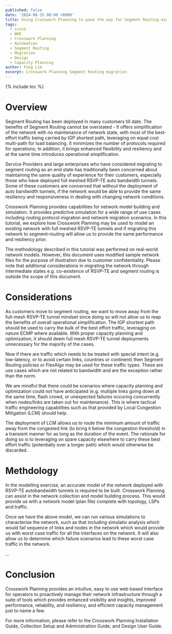 ```yaml
---
published: false
date: '2024-08-15 00:00 +0800'
title: Using Crosswork Planning to pave the way for Segment Routing migration
tags:
  - cisco
  - WAE
  - Crosswork Planning
  - Automation
  - Segment Routing
  - Migration
  - Design
  - Capacity Planning
author: Fung Lim
excerpt: Crosswork Planning Segment Routing migration
---
```

{% include toc %}

# Overview

Segment Routing has been deployed in many customers till date. The benefits of Segment Routing cannot be overstated - It offers simplification of the network with no maintenance of network state, with most of the best-effort traffic being carried by IGP shortest path, leveraging on equal cost multi-path for load balancing. It minimizes the number of protocols required for operations; In addition, it brings enhanced flexibility and resiliency and at the same time introduces operational simplification.

Service Providers and large enterprises who have considered migrating to segment routing as an end state has traditionally been concerned about maintaining the same quality of experience for their customers, especially those who have deployed full meshed RSVP-TE auto bandwidth tunnels. Some of these customers are concerned that without the deployment of auto bandwidth tunnels, if the network would be able to provide the same resiliency and responsiveness in dealing with changing network conditions. 

Crosswork Planning provides capabilities for network model building and simulation. It provides predictive simulation for a wide range of use cases including routing protocol migration and network migration scenarios. In this tutorial, we explore how Crosswork Planning may be used to model an existing network with full meshed RSVP-TE tunnels and if migrating this network to segment-routing will allow us to provide the same performance and resiliency prior.

The methodology described in this tutorial was performed on real-world network models. However, this document uses modified sample network files for the purpose of illustration due to customer confidentiality. Please note that additional considerations in migrating the network through intermediate states e.g. co-existence of RSVP-TE and segment routing is outside the scope of this document.


# Considerations

As customers move to segment routing, we want to move away from the full-mesh RSVP-TE tunnel mindset since doing so will not allow us to reap the benefits of overall operational simplification. The IGP shortest path should be used to carry the bulk of the best effort traffic, leveraging on nature ECMP where available. With proper capacity planning and optimization, it should deem full mesh RSVP-TE tunnel deployments unnecessary for the majority of the cases.

Now if there are traffic which needs to be treated with special intent (e.g. low-latency, or to avoid certain links, countries or continent) then Segment Routing policies or FlexAlgo may be used for these traffic types. These are use cases which are not related to bandwidth and are the exception rather than the norm.

We are mindful that there could be scenarios where capacity planning and optimization could not have anticipated (e.g. multiple links going down at the same time, flash crowd, or unexpected failures occuring concurrently when nodes/links are taken out for maintenance). This is where tactical traffic engineering capabilities such as that provided by Local Congestion Mitigation (LCM) should help. 

The deployment of LCM allows us to route the minimum amount of traffic away from the congested link (to bring it below the congestion threshold) in a transient manner for as long as the duration of the event. The rationale for doing so is to leveraging on spare capacity elsewhere to carry these best effort traffic (potentially over a longer path) which would otherwise be discarded.

# Methdology

In the modelling exercise, an accurate model of the network deployed with RSVP-TE autobandwidth tunnels is required to be built. Crosswork Planning can assist in the network collection and model building process. This would provide us with a network model (plan file) complete with topology, LSPs and traffic. 

Once we have the above model, we can run various simulations to characterise the network, such as that including simulatio analysis which would fail sequence of links and nodes in the network which would provide us with worst case traffic for all the interfaces on the network. It will also allow us to determine which failure scenarios lead to these worst case traffic in the network.



...


# Conclusion

Crosswork Planning provides an intuitive, easy to use web based interface for operators to proactively manage their network infrastructure through a suite of tools which provides enhanced visibility and insights, improved performance, reliability, and resiliency, and efficient capacity management just to name a few.

For more information, please refer to the Crosswork Planning Installation Guide, Collection Setup and Administration Guide, and Design User Guide.
